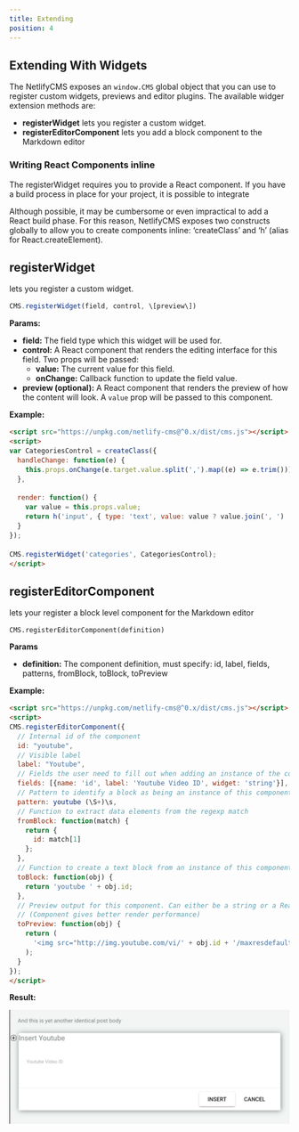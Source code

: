 ```yaml
---
title: Extending
position: 4
---
```


## Extending With Widgets

The NetlifyCMS exposes an `window.CMS` global object that you can use to register custom widgets, previews and editor plugins. The available widger extension methods are:

* **registerWidget** lets you register a custom widget.
* **registerEditorComponent** lets you add a block component to the Markdown editor

### Writing React Components inline

The registerWidget requires you to provide a React component. If you have a build process in place for your project, it is possible to integrate

Although possible, it may be cumbersome or even impractical to add a React build phase. For this reason, NetlifyCMS exposes two constructs globally to allow you to create components inline: ‘createClass’ and ‘h’ (alias for React.createElement).

## registerWidget

lets you register a custom widget.

```js
CMS.registerWidget(field, control, \[preview\])
```

**Params:**

* **field:** The field type which this widget will be used for.
* **control:** A React component that renders the editing interface for this field. Two props will be passed:
  * **value:** The current value for this field.
  * **onChange:** Callback function to update the field value.
* **preview (optional):** A React component that renders the preview of how the content will look. A `value` prop will be passed to this component.

**Example:**

```html
<script src="https://unpkg.com/netlify-cms@^0.x/dist/cms.js"></script>
<script>
var CategoriesControl = createClass({
  handleChange: function(e) {
    this.props.onChange(e.target.value.split(',').map((e) => e.trim()));
  },

  render: function() {
    var value = this.props.value;
    return h('input', { type: 'text', value: value ? value.join(', ') : '', onChange: this.handleChange });
  }
});

CMS.registerWidget('categories', CategoriesControl);
</script>
```

## registerEditorComponent

lets your register a block level component for the Markdown editor

    CMS.registerEditorComponent(definition)

**Params**

* **definition:** The component definition, must specify: id, label, fields, patterns, fromBlock, toBlock, toPreview

**Example:**

```html
<script src="https://unpkg.com/netlify-cms@^0.x/dist/cms.js"></script>
<script>
CMS.registerEditorComponent({
  // Internal id of the component
  id: "youtube",
  // Visible label
  label: "Youtube",
  // Fields the user need to fill out when adding an instance of the component
  fields: [{name: 'id', label: 'Youtube Video ID', widget: 'string'}],
  // Pattern to identify a block as being an instance of this component
  pattern: youtube (\S+)\s,
  // Function to extract data elements from the regexp match
  fromBlock: function(match) {
    return {
      id: match[1]
    };
  },
  // Function to create a text block from an instance of this component
  toBlock: function(obj) {
    return 'youtube ' + obj.id;
  },
  // Preview output for this component. Can either be a string or a React component
  // (Component gives better render performance)
  toPreview: function(obj) {
    return (
      '<img src="http://img.youtube.com/vi/' + obj.id + '/maxresdefault.jpg" alt="Youtube Video"/>'
    );
  }
});
</script>
```

**Result:**

![youtube-widget](/site/static/img/youtube-widget.png)

